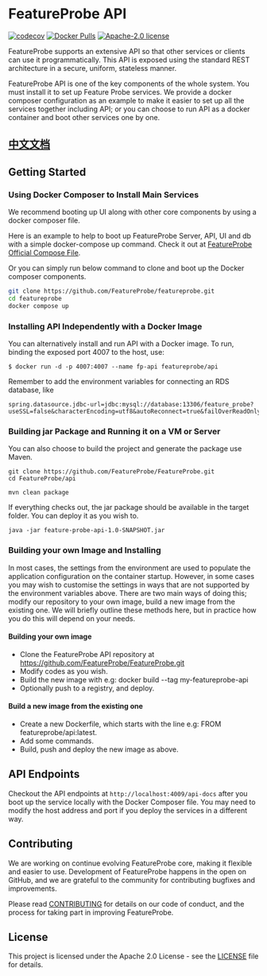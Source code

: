 # FeatureProbe API

[![codecov](https://codecov.io/gh/FeatureProbe/FeatureProbe/api/branch/main/graph/badge.svg?token=JVJWQUUIJH)](https://app.codecov.io/github/FeatureProbe/FeatureProbe/tree/main/api)
[![Docker Pulls](https://img.shields.io/docker/pulls/featureprobe/api)](https://hub.docker.com/u/featureprobe)
[![Apache-2.0 license](https://img.shields.io/github/license/FeatureProbe/FeatureProbe)](https://github.com/FeatureProbe/FeatureProbe/blob/main/LICENSE)

FeatureProbe supports an extensive API so that other services or clients can use it programmatically.
This API is exposed using the standard REST architecture in a secure, uniform, stateless manner.

FeatureProbe API is one of the key components of the whole system. You must install it to set up Feature Probe services.
We provide a docker composer configuration as an example to make it easier to set up all the services together including
API;
or you can choose to run API as a docker container and boot other services one by one.


## [中文文档](https://docs.featureprobe.io/zh-CN/)

## Getting Started

### Using Docker Composer to Install Main Services

We recommend booting up UI along with other core components by using a docker composer file.

Here is an example to help to boot up FeatureProbe Server, API, UI and db with a simple docker-compose up command.
Check it out at [FeatureProbe Official Compose File](https://github.com/FeatureProbe/featureprobe).

Or you can simply run below command to clone and boot up the Docker composer components.

``` bash
git clone https://github.com/FeatureProbe/featureprobe.git
cd featureprobe
docker compose up
```

### Installing API Independently with a Docker Image

You can alternatively install and run API with a Docker image. To run, binding the exposed port 4007 to the host, use:

```
$ docker run -d -p 4007:4007 --name fp-api featureprobe/api
```

Remember to add the environment variables for connecting an RDS database, like

```angular2svg
spring.datasource.jdbc-url=jdbc:mysql://database:13306/feature_probe?useSSL=false&characterEncoding=utf8&autoReconnect=true&failOverReadOnly=false&rewriteBatchedStatements=TRUE&useSSL=false&serverTimezone=Asia/Shanghai
```

### Building jar Package and Running it on a VM or Server

You can also choose to build the project and generate the package use Maven.

```
git clone https://github.com/FeatureProbe/FeatureProbe.git
cd FeatureProbe/api

mvn clean package
```

If everything checks out, the jar package should be available in the target folder.
You can deploy it as you wish to.

```
java -jar feature-probe-api-1.0-SNAPSHOT.jar
```

### Building your own Image and Installing

In most cases, the settings from the environment are used to populate the application configuration on the container
startup.
However, in some cases you may wish to customise the settings in ways that are not supported by the environment
variables above.
There are two main ways of doing this; modify our repository to your own image, build a new image from the existing one.
We will briefly outline these methods here, but in practice how you do this will depend on your needs.

#### Building your own image

* Clone the FeatureProbe API repository at https://github.com/FeatureProbe/FeatureProbe.git 
* Modify codes as you wish.
* Build the new image with e.g: docker build --tag my-featureprobe-api
* Optionally push to a registry, and deploy.

#### Build a new image from the existing one

* Create a new Dockerfile, which starts with the line e.g: FROM featureprobe/api:latest.
* Add some commands.
* Build, push and deploy the new image as above.

## API Endpoints

Checkout the API endpoints at `http://localhost:4009/api-docs` after you boot up the service locally with the
Docker Composer file.
You may need to modify the host address and port if you deploy the services in a different way.

## Contributing

We are working on continue evolving FeatureProbe core, making it flexible and easier to use.
Development of FeatureProbe happens in the open on GitHub, and we are grateful to the
community for contributing bugfixes and improvements.

Please read [CONTRIBUTING](https://github.com/FeatureProbe/featureprobe/blob/master/CONTRIBUTING.md)
for details on our code of conduct, and the process for taking part in improving FeatureProbe.

## License

This project is licensed under the Apache 2.0 License - see the [LICENSE](LICENSE) file for details.

